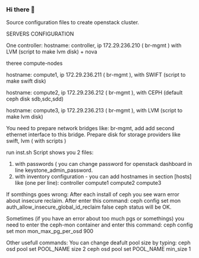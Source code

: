 ### Hi there 👋

Source configuration files to create openstack cluster.

SERVERS CONFIGURATION

One controller: 
hostname: controller, 
ip 172.29.236.210 (  br-mgmt ) 
with LVM (script to make lvm disk) + nova

theree compute-nodes

hostname: compute1, 
ip 172.29.236.211 (  br-mgmt ), 
with SWIFT (script to make swift disk)

hostname: compute2, 
ip 172.29.236.212 (  br-mgmt ), 
with CEPH (default ceph disk sdb,sdc,sdd)

hostname: compute3, 
ip 172.29.236.213 (  br-mgmt ), 
with LVM (script to make lvm disk)

You need to prepare network bridges like: br-mgmt, add add second ethernet interface to this bridge.
Prepare disk for storage providers like swift, lvm ( with scripts )

run inst.sh
Script shows you 2 files: 
1. with passwords ( you can change password for openstack dashboard in line keystone_admin_password.
2. with inventory configuration - you can add hostnames in section [hosts] like (one per line): 
controller
compute1
compute2
compute3

If somthings goes wrong:
After each install of ceph you see warn error about insecure reclaim. After enter this command:
ceph config set mon auth_allow_insecure_global_id_reclaim false
ceph status will be OK.

Sometimes (if you have an error about too much pgs or somethings) you need to enter the ceph-mon container and enter this command:
ceph config set mon mon_max_pg_per_osd 900

Other usefull commands:
You can change deafult pool size by typing:
ceph osd pool set POOL_NAME size 2
ceph osd pool set POOL_NAME min_size 1
